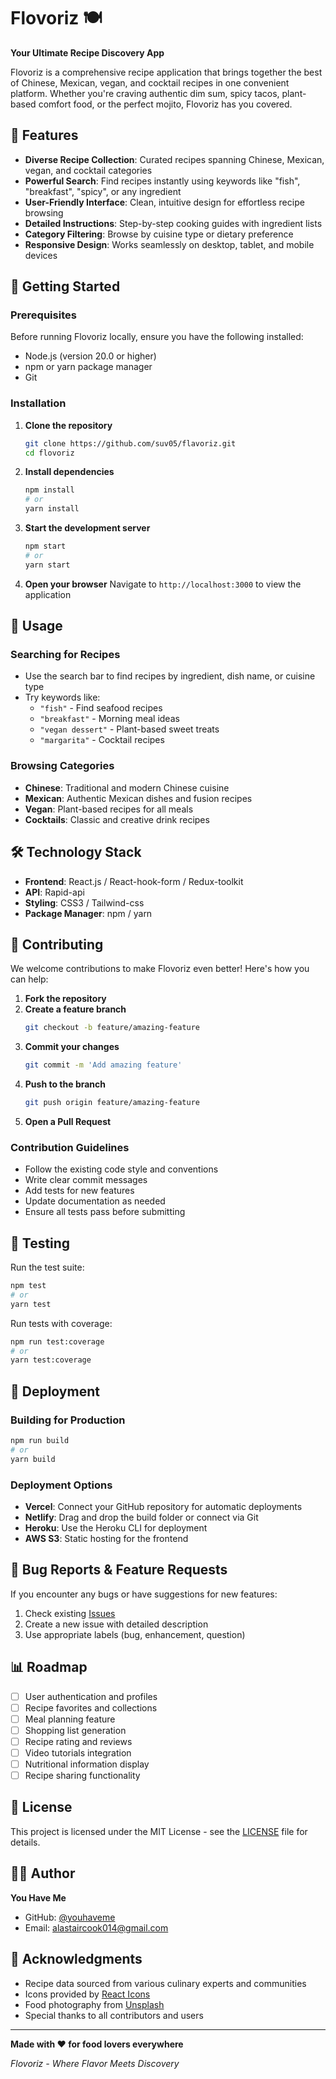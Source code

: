 # Flovoriz 🍽️

**Your Ultimate Recipe Discovery App**

Flovoriz is a comprehensive recipe application that brings together the best of Chinese, Mexican, vegan, and cocktail recipes in one convenient platform. Whether you're craving authentic dim sum, spicy tacos, plant-based comfort food, or the perfect mojito, Flovoriz has you covered.

## 🌟 Features

- **Diverse Recipe Collection**: Curated recipes spanning Chinese, Mexican, vegan, and cocktail categories
- **Powerful Search**: Find recipes instantly using keywords like "fish", "breakfast", "spicy", or any ingredient
- **User-Friendly Interface**: Clean, intuitive design for effortless recipe browsing
- **Detailed Instructions**: Step-by-step cooking guides with ingredient lists
- **Category Filtering**: Browse by cuisine type or dietary preference
- **Responsive Design**: Works seamlessly on desktop, tablet, and mobile devices

## 🚀 Getting Started

### Prerequisites

Before running Flovoriz locally, ensure you have the following installed:

- Node.js (version 20.0 or higher)
- npm or yarn package manager
- Git

### Installation

1. **Clone the repository**
   ```bash
   git clone https://github.com/suv05/flavoriz.git
   cd flovoriz
   ```

2. **Install dependencies**
   ```bash
   npm install
   # or
   yarn install
   ```

3. **Start the development server**
   ```bash
   npm start
   # or
   yarn start
   ```

4. **Open your browser**
   Navigate to `http://localhost:3000` to view the application

## 📱 Usage

### Searching for Recipes

- Use the search bar to find recipes by ingredient, dish name, or cuisine type
- Try keywords like:
  - `"fish"` - Find seafood recipes
  - `"breakfast"` - Morning meal ideas
  - `"vegan dessert"` - Plant-based sweet treats
  - `"margarita"` - Cocktail recipes

### Browsing Categories

- **Chinese**: Traditional and modern Chinese cuisine
- **Mexican**: Authentic Mexican dishes and fusion recipes
- **Vegan**: Plant-based recipes for all meals
- **Cocktails**: Classic and creative drink recipes

## 🛠️ Technology Stack

- **Frontend**: React.js / React-hook-form / Redux-toolkit
- **API**: Rapid-api
- **Styling**: CSS3 / Tailwind-css
- **Package Manager**: npm / yarn

## 🤝 Contributing

We welcome contributions to make Flovoriz even better! Here's how you can help:

1. **Fork the repository**
2. **Create a feature branch**
   ```bash
   git checkout -b feature/amazing-feature
   ```
3. **Commit your changes**
   ```bash
   git commit -m 'Add amazing feature'
   ```
4. **Push to the branch**
   ```bash
   git push origin feature/amazing-feature
   ```
5. **Open a Pull Request**

### Contribution Guidelines

- Follow the existing code style and conventions
- Write clear commit messages
- Add tests for new features
- Update documentation as needed
- Ensure all tests pass before submitting

## 🧪 Testing

Run the test suite:

```bash
npm test
# or
yarn test
```

Run tests with coverage:

```bash
npm run test:coverage
# or
yarn test:coverage
```

## 🚀 Deployment

### Building for Production

```bash
npm run build
# or
yarn build
```

### Deployment Options

- **Vercel**: Connect your GitHub repository for automatic deployments
- **Netlify**: Drag and drop the build folder or connect via Git
- **Heroku**: Use the Heroku CLI for deployment
- **AWS S3**: Static hosting for the frontend

## 🐛 Bug Reports & Feature Requests

If you encounter any bugs or have suggestions for new features:

1. Check existing [Issues](https://github.com/suv05/flavoriz/issues)
2. Create a new issue with detailed description
3. Use appropriate labels (bug, enhancement, question)

## 📊 Roadmap

- [ ] User authentication and profiles
- [ ] Recipe favorites and collections
- [ ] Meal planning feature
- [ ] Shopping list generation
- [ ] Recipe rating and reviews
- [ ] Video tutorials integration
- [ ] Nutritional information display
- [ ] Recipe sharing functionality

## 📝 License

This project is licensed under the MIT License - see the [LICENSE](LICENSE) file for details.

## 👨‍💻 Author

**You Have Me**
- GitHub: [@youhaveme](https://github.com/suv05)
- Email: alastaircook014@gmail.com

## 🙏 Acknowledgments

- Recipe data sourced from various culinary experts and communities
- Icons provided by [React Icons](https://react-icons.com/)
- Food photography from [Unsplash](https://unsplash.com/)
- Special thanks to all contributors and users

---

**Made with ❤️ for food lovers everywhere**

*Flovoriz - Where Flavor Meets Discovery*
